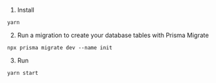 1. Install

```
yarn
```

2. Run a migration to create your database tables with Prisma Migrate

```
npx prisma migrate dev --name init
```

3. Run

```
yarn start
```

